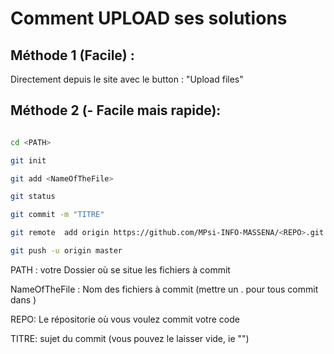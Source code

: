# Comment UPLOAD ses solutions


## Méthode 1 (Facile) :

Directement depuis le site avec le button : "Upload files"

## Méthode 2 (- Facile mais rapide):

```bash

cd <PATH>

git init 

git add <NameOfTheFile>

git status 

git commit -m "TITRE"

git remote  add origin https://github.com/MPsi-INFO-MASSENA/<REPO>.git

git push -u origin master 

```

PATH : votre Dossier où se situe les fichiers à commit

NameOfTheFile : Nom des fichiers à commit (mettre un . pour tous commit dans <PATH>)

REPO: Le répositorie où vous voulez commit votre code

TITRE: sujet du commit (vous pouvez le laisser vide, ie "")
